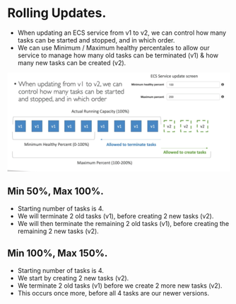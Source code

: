 # **Rolling Updates.**

* When updating an ECS service from v1 to v2, we can control how many tasks can be started and stopped, and in which order.
* We can use Minimum / Maximum healthy percentales to allow our service to manage how many old tasks can be terminated (v1) & how many new tasks can be created (v2).

<img src='./images/ECSRollingUpdate.png'>

## **Min 50%, Max 100%.**

* Starting number of tasks is 4.
* We will terminate 2 old tasks (v1), before creating 2 new tasks (v2).
* We will then terminate the remaining 2 old tasks (v1), before creating the remaining 2 new tasks (v2).

## **Min 100%, Max 150%.**

* Starting number of tasks is 4.
* We start by creating 2 new tasks (v2).
* We terminate 2 old tasks (v1) before we create 2 more new tasks (v2).
* This occurs once more, before all 4 tasks are our newer versions.